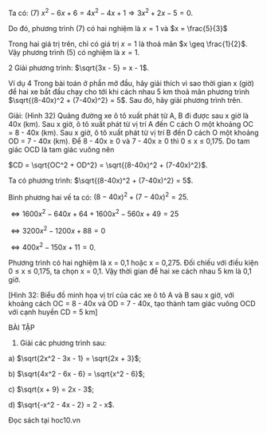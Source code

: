 Ta có: (7) $x^2 - 6x + 6 = 4x^2 - 4x + 1 \Rightarrow 3x^2 + 2x - 5 = 0$.

Do đó, phương trình (7) có hai nghiệm là $x = 1$ và $x = \frac{5}{3}$

Trong hai giá trị trên, chỉ có giá trị $x = 1$ là thoả mãn $x \geq \frac{1}{2}$.
Vậy phương trình (5) có nghiệm là $x = 1$.

2 Giải phương trình:
$\sqrt{3x - 5} = x - 1$.

Ví dụ 4 Trong bài toán ở phần mở đầu, hãy giải thích vì sao thời gian x (giờ) để hai xe bắt đầu chạy cho tới khi cách nhau 5 km thoả mãn phương trình $\sqrt{(8-40x)^2 + (7-40x)^2} = 5$. Sau đó, hãy giải phương trình trên.

Giải: (Hình 32)
Quãng đường xe ô tô xuất phát từ A, B đi được sau x giờ là 40x (km).
Sau x giờ, ô tô xuất phát từ vị trí A đến C cách O một khoảng OC = 8 - 40x (km).
Sau x giờ, ô tô xuất phát từ vị trí B đến D cách O một khoảng OD = 7 - 40x (km).
Để 8 - 40x ≥ 0 và 7 - 40x ≥ 0 thì 0 ≤ x ≤ 0,175. Do tam giác OCD là tam giác vuông nên

$CD = \sqrt{OC^2 + OD^2} = \sqrt{(8-40x)^2 + (7-40x)^2}$.

Ta có phương trình: $\sqrt{(8-40x)^2 + (7-40x)^2} = 5$.

Bình phương hai vế ta có:
$(8-40x)^2 + (7-40x)^2 = 25$.

$\Leftrightarrow 1600x^2 - 640x + 64 + 1600x^2 - 560x + 49 = 25$

$\Leftrightarrow 3200x^2 - 1200x + 88 = 0$

$\Leftrightarrow 400x^2 - 150x + 11 = 0$.

Phương trình có hai nghiệm là x = 0,1 hoặc x = 0,275. Đối chiếu với điều kiện 0 ≤ x ≤ 0,175, ta chọn x = 0,1.
Vậy thời gian để hai xe cách nhau 5 km là 0,1 giờ.

[Hình 32: Biểu đồ minh họa vị trí của các xe ô tô A và B sau x giờ, với khoảng cách OC = 8 - 40x và OD = 7 - 40x, tạo thành tam giác vuông OCD với cạnh huyền CD = 5 km]

BÀI TẬP

1. Giải các phương trình sau:

a) $\sqrt{2x^2 - 3x - 1} = \sqrt{2x + 3}$;

b) $\sqrt{4x^2 - 6x - 6} = \sqrt{x^2 - 6}$;

c) $\sqrt{x + 9} = 2x - 3$;

d) $\sqrt{-x^2 - 4x - 2} = 2 - x$.

Đọc sách tại hoc10.vn